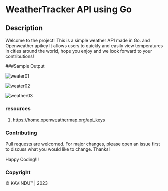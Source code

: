 # WeatherTracker API using Go

## Description
Welcome to the project! This is a simple weather API  made in Go. and Openweather apikey
It allows users to quickly and easily view temperatures in cities around the world,
hope you enjoy and we look forward to your contributions!

###Sample Output

![weater01](https://github.com/Kavindulakmal/WeatherTracker/assets/80127637/5f7f7257-8e86-4a45-9220-8e4755e7d869)

![weater02](https://github.com/Kavindulakmal/WeatherTracker/assets/80127637/8fad8537-e11c-4c6f-bb74-b309dcf90ecb)

![weather03](https://github.com/Kavindulakmal/WeatherTracker/assets/80127637/3917c8a8-6f52-4f09-8b3e-54daaa846dc0)

### resources
1. https://home.openweathermap.org/api_keys


### Contributing
Pull requests are welcomed. For major changes, please open an issue first to discuss what you would like to change. Thanks!

Happy Coding!!!

### Copyright
© KAVINDU™ | 2023
